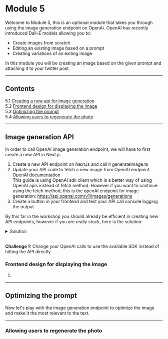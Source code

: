 # Module 5

Welcome to Module 5, this is an optional module that takes you through using the image generation endpoint on OpenAi. OpenAI has recently introduced Dall-E models allowing you to:

* Create images from scratch
* Editing an existing image based on a prompt
* Creating variations of an exiting image

In this module you will be creating an image based on the given prompt and attaching it to your twitter post.

---

## Contents

5.1 [Creating a new api for image generation](#image-generation-api)
</br>
5.2 [Frontend design for displaying the image](#frontend-design-for-displaying-the-image)
</br>
5.3 [Optimizing the prompt](#optimizing-the-prompt)
</br>
5.4 [Allowing users to regenerate the photo](#allowing-users-to-regenerate-the-photo)
</br>

---

## Image generation API

In order to call OpenAI image generation endpoint, we will have to first create a new API in Next.js

1. Create a new API endpoint on NextJs and call it generateImage.ts
2. Update your API code to fetch a new image from OpenAI endpoint. [OpenAI documentation](https://platform.openai.com/docs/guides/images/usage)</br>
  This guide is using OpenAI sdk client which is a better way of using OpenAI apis instead of fetch method. However if you want to continue using the fetch method, this is the openAI endpoint for image generation: https://api.openai.com/v1/images/generations
3. Create a button in your frontend and test your API call console logging the output

By this far in the workshop you should already be efficient in creating new API endpoints, however if you are really stuck, here is the solution:

<details>
  <summary>Solution</summary>

```ts
const handler = async (req: NextApiRequest, res: NextApiResponse) => {
  const payload: OpenAIImagePayload = {
    prompt:
      "a photo of a happy corgi puppy sitting and facing forward, studio light, longshot",
    size: "256x256",
    n: 1,
  };
  let image_url = "";
  fetch("https://api.openai.com/v1/images/generations", {
    headers: {
      "Content-Type": "application/json",
      Authorization: `Bearer ${process.env.OPENAI_API_KEY}`,
    },
    method: "POST",
    body: JSON.stringify(payload),
  })
    .then((res) => res.json())
    .then((data) => {
      console.log(data);
      image_url = data.data[0].url;
      console.log(
        "The response of image generation was: ",
        JSON.stringify(image_url)
      );
    });
  return new Response(image_url, { status: 200 });
};

export default handler;
```

</details>
</br>

**Challenge 1:**
Change your OpenAI calls to use the available SDK instead of hitting the API directly

### Frontend design for displaying the image

1. 

---

## Optimizing the prompt

Now let's play with the image generation endpoint to optimize the image and make it the most relevant to the text.

---

### Allowing users to regenerate the photo
